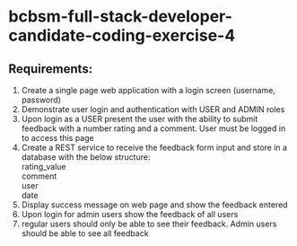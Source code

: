 # bcbsm-full-stack-developer-candidate-coding-exercise-4  
  
## Requirements:
1.	Create a single page web application with a login screen (username, password)
2.	Demonstrate user login and authentication with USER and ADMIN roles
3.	Upon login as a USER present the user with the ability to submit feedback with a number rating and a comment. User must be logged in to access this page
4.	Create a REST service to receive the feedback form input and store in a database with the below structure:  
rating_value    
comment  
user  
date  
5.	Display success message on web page and show the feedback entered
6.	Upon login for admin users show the feedback of all users
7.	regular users should only be able to see their feedback. Admin users should be able to see all feedback
